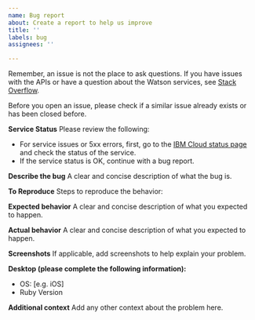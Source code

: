 ```yaml
---
name: Bug report
about: Create a report to help us improve
title: ''
labels: bug
assignees: ''

---
```


Remember, an issue is not the place to ask questions. If you have issues with the APIs or have a question about the Watson services, see [Stack Overflow](https://stackoverflow.com/questions/tagged/ibm-watson+ruby).

Before you open an issue, please check if a similar issue already exists or has been closed before.

**Service Status**
Please review the following:

-  For service issues or 5xx errors, first, go to the [IBM Cloud status page](https://cloud.ibm.com/status?component=compare-comply%2Cdiscovery%2Cconversation%2Cwatson-vision-combined%2Cnatural-language-understanding%2Cnatural-language-classifier%2Clanguage-translator%2Cpersonality-insights%2Cspeech-to-text%2Ctext-to-speech%2Ctone-analyzer&selected=status) and check the status of the service.
-  If the service status is OK, continue with a bug report.

**Describe the bug**
A clear and concise description of what the bug is. 

**To Reproduce**
Steps to reproduce the behavior:

**Expected behavior**
A clear and concise description of what you expected to happen.

**Actual behavior**
A clear and concise description of what you expected to happen.

**Screenshots**
If applicable, add screenshots to help explain your problem.

**Desktop (please complete the following information):**
 - OS: [e.g. iOS]
 - Ruby Version

**Additional context**
Add any other context about the problem here.

